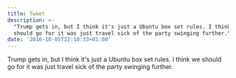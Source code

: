 ```yaml
---
title: Tweet
description: >-
  "Trump gets in, but I think it's just a Ubuntu box set rules. I think we
  should go for it was just travel sick of the party swinging further."
date: '2016-10-05T22:10:33+01:00'
---
```

Trump gets in, but I think it's just a Ubuntu box set rules. I think we should go for it was just travel sick of the party swinging further.
